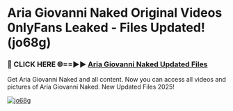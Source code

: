 # Aria Giovanni Naked Original Videos 0nlyFans Leaked - Files Updated! (jo68g)

<h3>🔴 CLICK HERE 🌐==►► <a href="https://tinyurl.com/up5wt9bj" rel="nofollow">Aria Giovanni Naked Updated Files</a></h3>

Get Aria Giovanni Naked and all content. Now you can access all videos and pictures of Aria Giovanni Naked. New Updated Files 2025!

[![jo68g](https://i.imgur.com/ABiUzMV.gif)](https://tinyurl.com/up5wt9bj)

